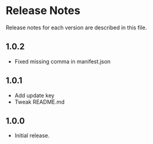 # Release Notes
Release notes for each version are described in this file.

## 1.0.2
* Fixed missing comma in manifest.json

## 1.0.1
* Add update key
* Tweak README.md

## 1.0.0
* Initial release.
